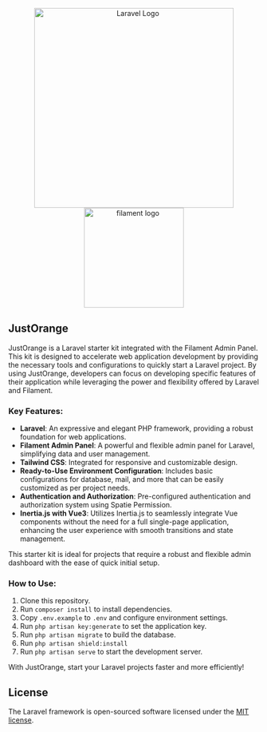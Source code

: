 <p align="center">
<a href="https://laravel.com" target="_blank">
<img src="https://raw.githubusercontent.com/laravel/art/master/logo-lockup/5%20SVG/2%20CMYK/1%20Full%20Color/laravel-logolockup-cmyk-red.svg" width="400" alt="Laravel Logo"></a>
<a href="https://filamentphp.com" target="_blank">
<img src="https://filamentphp.com/build/assets/rocket-0d392ed0.webp" width="200" alt="filament logo"></a>
</p>

## JustOrange
JustOrange is a Laravel starter kit integrated with the Filament Admin Panel. This kit is designed to accelerate web application development by providing the necessary tools and configurations to quickly start a Laravel project. By using JustOrange, developers can focus on developing specific features of their application while leveraging the power and flexibility offered by Laravel and Filament.

### Key Features:
- **Laravel**: An expressive and elegant PHP framework, providing a robust foundation for web applications.
- **Filament Admin Panel**: A powerful and flexible admin panel for Laravel, simplifying data and user management.
- **Tailwind CSS**: Integrated for responsive and customizable design.
- **Ready-to-Use Environment Configuration**: Includes basic configurations for database, mail, and more that can be easily customized as per project needs.
- **Authentication and Authorization**: Pre-configured authentication and authorization system using Spatie Permission.
- **Inertia.js with Vue3**: Utilizes Inertia.js to seamlessly integrate Vue components without the need for a full single-page application, enhancing the user experience with smooth transitions and state management.


This starter kit is ideal for projects that require a robust and flexible admin dashboard with the ease of quick initial setup.

### How to Use:
1. Clone this repository.
2. Run `composer install` to install dependencies.
3. Copy `.env.example` to `.env` and configure environment settings.
4. Run `php artisan key:generate` to set the application key.
5. Run `php artisan migrate` to build the database.
6. Run `php artisan shield:install`
7. Run `php artisan serve` to start the development server.

With JustOrange, start your Laravel projects faster and more efficiently!



## License

The Laravel framework is open-sourced software licensed under the [MIT license](https://opensource.org/licenses/MIT).
